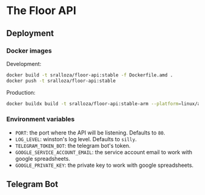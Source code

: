 # The Floor API

## Deployment

### Docker images

Development:

```bash
docker build -t sralloza/floor-api:stable -f Dockerfile.amd .
docker push -t sralloza/floor-api:stable
```

Production:

```bash
docker buildx build -t sralloza/floor-api:stable-arm --platform=linux/arm/v7 --push .
```

### Environment variables

- `PORT`: the port where the API will be listening. Defaults to `80`.
- `LOG_LEVEL`: winston's log level. Defaults to `silly`.
- `TELEGRAM_TOKEN_BOT`: the telegram bot's token.
- `GOOGLE_SERVICE_ACCOUNT_EMAIL`: the service account email to work with google spreadsheets.
- `GOOGLE_PRIVATE_KEY`: the private key to work with google spreadsheets.

## Telegram Bot
